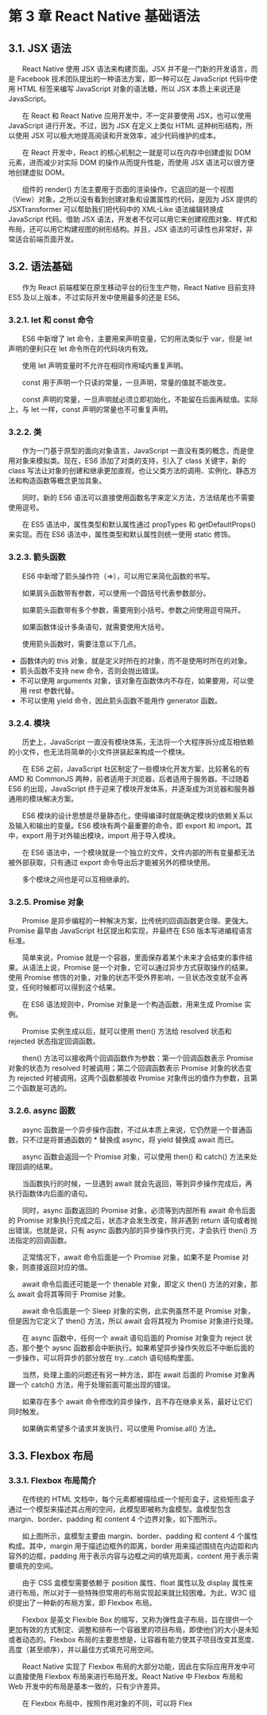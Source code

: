 # 第 3 章 React Native 基础语法

## 3.1. JSX 语法

　　React Native 使用 JSX 语法来构建页面。JSX 并不是一门新的开发语言，而是 Facebook 技术团队提出的一种语法方案，即一种可以在 JavaScript 代码中使用 HTML 标签来编写 JavaScript 对象的语法糖，所以 JSX 本质上来说还是 JavaScript。

　　在 React 和 React Native 应用开发中，不一定非要使用 JSX，也可以使用 JavaScript 进行开发。不过，因为 JSX 在定义上类似 HTML 这种树形结构，所以使用 JSX 可以极大地提高阅读和开发效率，减少代码维护的成本。

　　在 React 开发中，React 的核心机制之一就是可以在内存中创建虚拟 DOM 元素，进而减少对实际 DOM 的操作从而提升性能，而使用 JSX 语法可以很方便地创建虚拟 DOM。

　　组件的 render() 方法主要用于页面的渲染操作，它返回的是一个视图（View）对象，之所以没有看到创建对象和设置属性的代码，是因为 JSX 提供的 JSXTransformer 可以帮助我们把代码中的 XML-Like 语法编辑转换成 JavaScript 代码。借助 JSX 语法，开发者不仅可以用它来创建视图对象、样式和布局，还可以用它构建视图的树形结构。并且，JSX 语法的可读性也非常好，非常适合前端页面开发。

## 3.2. 语法基础

　　作为 React 前端框架在原生移动平台的衍生生产物，React Native 目前支持 ES5 及以上版本，不过实际开发中使用最多的还是 ES6。

### 3.2.1. let 和 const 命令

　　ES6 中新增了 let 命令，主要用来声明变量，它的用法类似于 var，但是 let 声明的便利只在 let 命令所在的代码块内有效。

　　使用 let 声明变量时不允许在相同作用域内重复声明。

　　const 用于声明一个只读的常量，一旦声明，常量的值就不能改变。

　　const 声明的常量，一旦声明就必须立即初始化，不能留在后面再赋值。实际上，与 let 一样，const 声明的常量也不可重复声明。

### 3.2.2. 类

　　作为一门基于原型的面向对象语言，JavaScript 一直没有类的概念，而是使用对象来模拟类。现在，ES6 添加了对类的支持，引入了 class 关键字，新的 class 写法让对象的创建和继承更加直观，也让父类方法的调用、实例化、静态方法和构造函数等概念更加具象。

　　同时，新的 ES6 语法可以直接使用函数名字来定义方法，方法结尾也不需要使用逗号。

　　在 ES5 语法中，属性类型和默认属性通过 propTypes 和 getDefaultProps() 来实现。而在 ES6 语法中，属性类型和默认属性则统一使用 static 修饰。

### 3.2.3. 箭头函数

　　ES6 中新增了箭头操作符（=>），可以用它来简化函数的书写。

　　如果肩头函数带有参数，可以使用一个圆括号代表参数部分。

　　如果箭头函数带有多个参数，需要用到小括号。参数之间使用逗号隔开。

　　如果函数体设计多条语句，就需要使用大括号。

　　使用箭头函数时，需要注意以下几点。

* 函数体内的 this 对象，就是定义时所在的对象，而不是使用时所在的对象。
* 箭头函数不支持 new 命令，否则会抛出错误。
* 不可以使用 arguments 对象，该对象在函数体内不存在，如果要用，可以使用 rest 参数代替。
* 不可以使用 yield 命令，因此箭头函数不能用作 generator 函数。

### 3.2.4. 模块

　　历史上，JavaScript 一直没有模块体系，无法将一个大程序拆分成互相依赖的小文件，也无法将简单的小文件拼装起来构成一个模块。

　　在 ES6 之前，JavaScript 社区制定了一些模块化开发方案，比较著名的有 AMD 和 CommonJS 两种，前者适用于浏览器，后者适用于服务器。不过随着 ES6 的出现，JavaScript 终于迎来了模块开发体系，并逐渐成为浏览器和服务器通用的模块解决方案。

　　ES6 模块的设计思想是尽量静态化，使得编译时就能确定模块的依赖关系以及输入和输出的变量。ES6 模块有两个最重要的命令，即 export 和 import。其中，export 用于对外输出模块，import 用于导入模块。

　　在 ES6 语法中，一个模块就是一个独立的文件，文件内部的所有变量都无法被外部获取，只有通过 export 命令导出后才能被另外的模块使用。

　　多个模块之间也是可以互相继承的。

### 3.2.5. Promise 对象

　　Promise 是异步编程的一种解决方案，比传统的回调函数更合理、更强大。Promise 最早由 JavaScript 社区提出和实现，并最终在 ES6 版本写进编程语言标准。

　　简单来说，Promise 就是一个容器，里面保存着某个未来才会结束的事件结果。从语法上说，Promise 是一个对象，它可以通过异步方式获取操作的结果。使用 Promise 修饰的对象，对象的状态不受外界影响，一旦状态改变就不会再变，任何时候都可以得到这个结果。

　　在 ES6 语法规则中，Promise 对象是一个构造函数，用来生成 Promise 实例。

　　Promise 实例生成以后，就可以使用 then() 方法给 resolved 状态和 rejected 状态指定回调函数。

　　then() 方法可以接收两个回调函数作为参数：第一个回调函数表示 Promise 对象的状态为 resolved 时被调用；第二个回调函数表示 Promise 对象的状态变为 rejected 时被调用。这两个函数都接收 Promise 对象传出的值作为参数，且第二个函数是可选的。

### 3.2.6. async 函数

　　async 函数是一个异步操作函数，不过从本质上来说，它仍然是一个普通函数，只不过是将普通函数的 * 替换成 async，将 yield 替换成 await 而已。

　　async 函数会返回一个 Promise 对象，可以使用 then() 和 catch() 方法来处理回调的结果。

　　当函数执行的时候，一旦遇到 await 就会先返回，等到异步操作完成后，再执行函数体内后面的语句。

　　同时，async 函数返回的 Promise 对象，必须等到内部所有 await 命令后面的 Promise 对象执行完成之后，状态才会发生改变，除非遇到 return 语句或者抛出错误。也就是说，只有 async 函数内部的异步操作执行完，才会执行 then() 方法指定的回调函数。

　　正常情况下，await 命令后面是一个 Promise 对象，如果不是 Promise 对象，则直接返回对应的值。

　　await 命令后面还可能是一个 thenable 对象，即定义 then() 方法的对象，那么 await 会将其等同于 Promise 对象。

　　await 命令后面是一个 Sleep 对象的实例，此实例虽然不是 Promise 对象，但是因为它定义了 then() 方法，所以 await 会将其视为 Promise 对象进行处理。

　　在 async 函数中，任何一个 await 语句后面的  Promise 对象变为 reject 状态，那个整个 aysnc 函数都会中断执行。如果希望异步操作失败后不中断后面的一步操作，可以将异步的部分放在 try...catch 语句结构里面。

　　当然，处理上面的问题还有另一种方法，即在 await 后面的 Promise 对象再跟一个 catch() 方法，用于处理前面可能出现的错误。

　　如果存在多个 await 命令修改的异步操作，且不存在继承关系，最好让它们同时触发。

　　如果确实希望多个请求并发执行，可以使用 Promise.all() 方法。

## 3.3. Flexbox 布局

### 3.3.1. Flexbox 布局简介

　　在传统的 HTML 文档中，每个元素都被描绘成一个矩形盒子，这些矩形盒子通过一个模型来描述其占用的空间，此模型即被称为盒模型。盒模型包含 margin、border、padding 和 content 4 个边界对象，如下图所示。



　　如上图所示，盒模型主要由 margin、border、padding 和 content 4 个属性构成。其中，margin 用于描述边框外的距离，border 用来描述围绕在内边距和内容外的边框，padding 用于表示内容与边框之间的填充距离，content 用于表示需要填充的空间。

　　由于 CSS 盒模型需要依赖于 position 属性、float 属性以及 display 属性来进行布局，所以对于一些特殊但常用的布局实现起来就比较困难。为此，W3C 组织提出了一种新的布局方案，即 Flexbox 布局。

　　Flexbox 是英文 Flexible Box 的缩写，又称为弹性盒子布局，旨在提供一个更加有效的方式制定、调整和排布一个容器里的项目布局，即使他们的大小是未知或者动态的。Flexbox 布局的主要思想是，让容器有能力使其子项目改变其宽度、高度（甚至顺序），并以最佳方式填充可用空间。

　　React Native 实现了 Flexbox 布局的大部分功能，因此在实际应用开发中可以直接使用 Flexbox 布局来进行布局开发。React Native 中 Flexbox 布局和 Web 开发中的布局是基本一致的，只有少许差异。

　　在 Flexbox 布局中，按照作用对象的不同，可以将 Flex　　